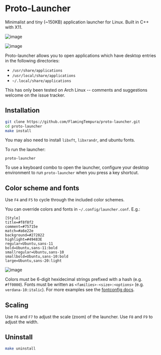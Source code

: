 # Proto-Launcher

Minimalist and tiny (\~150KB) application launcher for Linux. Built in C++ with X11.

![image](https://user-images.githubusercontent.com/1085434/48985784-ad549e80-f103-11e8-9187-0261f25c6137.png)

![image](https://user-images.githubusercontent.com/1085434/49340913-078ebb80-f63e-11e8-9f92-41e7bfea697a.png)


Proto-launcher allows you to open applications which have desktop entries in the following directories:
* `/usr/share/applications`
* `/usr/local/share/applications`
* `~/.local/share/applications`

This has only been tested on Arch Linux -- comments and suggestions welcome on the issue tracker.

## Installation

```sh
git clone https://github.com/FlamingTempura/proto-launcher.git
cd proto-launcher
make install
```

You may also need to install `libxft`, `libxrandr`, and ubuntu fonts.

To run the launcher:

```
proto-launcher
```

To use a keyboard combo to open the launcher, configure your desktop environment to run `proto-launcher` when you press a key shortcut.

## Color scheme and fonts

Use `F4` and `F5` to cycle through the included color schemes.

You can override colors and fonts in `~/.config/launcher.conf`. E.g.:

```
[Style]
title=#f8f8f2
comment=#75715e
match=#a6e22e
background=#272822
highlight=#49483E
regular=Ubuntu,sans-11
bold=Ubuntu,sans-11:bold
smallregular=Ubuntu,sans-10
smallbold=Ubuntu,sans-10:bold
large=Ubuntu,sans-20:light
```

![image](https://user-images.githubusercontent.com/1085434/49332368-0741e200-f5a4-11e8-8efb-4bfa71fbd3b9.png)

Colors must be 6-digit hexidecimal strings prefixed with a hash (e.g. `#ff0000`). Fonts must be written as `<families>-<size>:<options>` (e.g. `verdana-10:italic`). For more examples see the [fontconfig docs](https://www.freedesktop.org/software/fontconfig/fontconfig-user.html#AEN36).

## Scaling

Use `F6` and `F7` to adjust the scale (zoom) of the launcher. Use `F8` and `F9` to adjust the width.

## Uninstall

```sh
make uninstall
```

